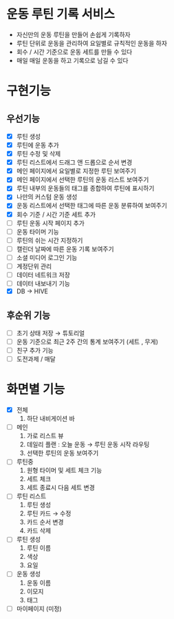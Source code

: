 # **운동 루틴 기록 서비스**

- 자신만의 운동 루틴을 만들어 손쉽게 기록하자
- 루틴 단위로 운동을 관리하여 요일별로 규칙적인 운동을 하자
- 회수 / 시간 기준으로 운동 세트를 만들 수 있다
- 매일 매일 운동을 하고 기록으로 남길 수 있다  

# 구현기능

## 우선기능

- [x]  루틴 생성
- [x]  루틴에 운동 추가
- [x]  루틴 수정 및 삭제
- [x]  루틴 리스트에서 드래그 앤 드롭으로 순서 변경
- [x]  메인 페이지에서 요일별로 지정한 루틴 보여주기
- [x]  메인 페이지에서 선택한 루틴의 운동 리스트 보여주기
- [x]  루틴 내부의 운동들의 태그를 종합하여 루틴에 표시하기
- [x]  나만의 커스텀 운동 생성
- [x]  운동 리스트에서 선택한 태그에 따른 운동 분류하여 보여주기
- [x]  회수 기준 / 시간 기준 세트 추가
- [ ]  루틴 운동 시작 페이지 추가
- [ ]  운동 타이머 기능
- [ ]  루틴의 쉬는 시간 지정하기
- [ ]  캘린더 날짜에 따른 운동 기록 보여주기
- [ ]  소셜 미디어 로그인 기능
- [ ]  계정단위 관리
- [ ]  데이터 네트워크 저장
- [ ]  데이터 내보내기 기능
- [x]  DB → HIVE

## 후순위 기능
- [ ]  초기 상태 저장 → 튜토리얼
- [ ]  운동 기준으로 최근 2주 간의 통계 보여주기 (세트 , 무게)
- [ ]  친구 추가 기능
- [ ]  도전과제 / 매달

# 화면별 기능

- [x]  전체
    1. 하단 내비게이션 바
- [ ]  메인
    1. 가로 리스트 뷰
    2. 데일리 플랜 : 오늘 운동 → 루틴 운동 시작 라우팅
    3. 선택한 루틴의 운동 보여주기
- [ ]  루틴중
    1. 원형 타이머 및 세트 체크 기능
    2. 세트 체크
    3. 세트 종료시 다음 세트 변경
- [ ]  루틴 리스트
    1. 루틴 생성
    2. 루틴 카드 → 수정
    3. 카드 순서 변경
    4. 카드 삭제
- [ ]  루틴 생성
    1. 루틴 이름
    2. 색상
    3. 요일
- [ ]  운동 생성
    1. 운동 이름
    2. 이모지
    3. 태그
- [ ]  마이페이지 (미정)
